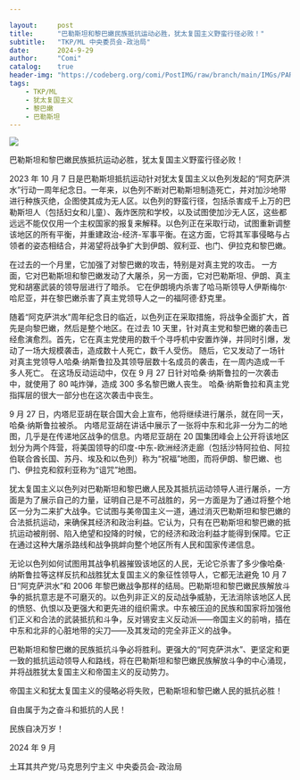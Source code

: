 ```yaml
---

layout:     post
title:      "巴勒斯坦和黎巴嫩民族抵抗运动必胜，犹太复国主义野蛮行径必败！"
subtitle:   "TKP/ML 中央委员会-政治局"
date:       2024-9-29
author:     "Comi"
catalog:    true
header-img: "https://codeberg.org/comi/PostIMG/raw/branch/main/IMGs/PARTI-TURKCE.jpg.webp"
tags:
    - TKP/ML
    - 犹太复国主义
    - 黎巴嫩
    - 巴勒斯坦
---
```


![](https://codeberg.org/comi/PostIMG/raw/branch/main/IMGs/TKPML-Aciklama-1140x570.jpg)

巴勒斯坦和黎巴嫩民族抵抗运动必胜，犹太复国主义野蛮行径必败！

2023 年 10 月 7 日是巴勒斯坦抵抗运动针对犹太复国主义以色列发起的“阿克萨洪水”行动一周年纪念日。一年来，以色列不断对巴勒斯坦制造死亡，并对加沙地带进行种族灭绝，企图使其成为无人区。以色列的野蛮行径，包括杀害成千上万的巴勒斯坦人（包括妇女和儿童）、轰炸医院和学校，以及试图使加沙无人区，这些都远远不能仅仅用一个主权国家的报复来解释。以色列正在采取行动，试图重新调整该地区的所有平衡，并重建政治-经济-军事平衡。在这方面，它将其军事侵略与占领者的姿态相结合，并渴望将战争扩大到伊朗、叙利亚、也门、伊拉克和黎巴嫩。

在过去的一个月里，它加强了对黎巴嫩的攻击，特别是对真主党的攻击。 一方面，它对巴勒斯坦和黎巴嫩发动了大屠杀，另一方面，它对巴勒斯坦、伊朗、真主党和胡塞武装的领导层进行了暗杀。 它在伊朗境内杀害了哈马斯领导人伊斯梅尔·哈尼亚，并在黎巴嫩杀害了真主党领导人之一的福阿德·舒克里。

随着“阿克萨洪水”周年纪念日的临近，以色列正在采取措施，将战争全面扩大，首先是向黎巴嫩，然后是整个地区。在过去 10 天里，针对真主党和黎巴嫩的袭击已经愈演愈烈。首先，它在真主党使用的数千个寻呼机中安置炸弹，并同时引爆，发动了一场大规模袭击，造成数十人死亡，数千人受伤。 随后，它又发动了一场针对真主党领导人哈桑·纳斯鲁拉及其领导层数十名成员的袭击，在一周内造成一千多人死亡。 在这场反动运动中，仅在 9 月 27 日针对哈桑·纳斯鲁拉的一次袭击中，就使用了 80 吨炸弹，造成 300 多名黎巴嫩人丧生。 哈桑·纳斯鲁拉和真主党指挥层的很大一部分也在这次袭击中丧生。

9 月 27 日，内塔尼亚胡在联合国大会上宣布，他将继续进行屠杀，就在同一天，哈桑·纳斯鲁拉被杀。 内塔尼亚胡在讲话中展示了一张将中东和北非一分为二的地图，几乎是在传递地区战争的信息。内塔尼亚胡在 20 国集团峰会上公开将该地区划分为两个阵营，将美国领导的印度-中东-欧洲经济走廊（包括沙特阿拉伯、阿拉伯联合酋长国、苏丹、埃及和以色列）称为“祝福”地图，而将伊朗、黎巴嫩、也门、伊拉克和叙利亚称为“诅咒”地图。

犹太复国主义以色列对巴勒斯坦和黎巴嫩人民及其抵抗运动领导人进行屠杀，一方面是为了展示自己的力量，证明自己是不可战胜的，另一方面是为了通过将整个地区一分为二来扩大战争。它试图与美帝国主义一道，通过消灭巴勒斯坦和黎巴嫩的合法抵抗运动，来确保其经济和政治利益。它认为，只有在巴勒斯坦和黎巴嫩的抵抗运动被削弱、陷入绝望和投降的时候，它的经济和政治利益才能得到保障。它正在通过这种大屠杀路线和战争挑衅向整个地区所有人民和国家传递信息。

无论以色列如何试图用其战争机器摧毁该地区的人民，无论它杀害了多少像哈桑·纳斯鲁拉等这样反抗和战胜犹太复国主义的象征性领导人，它都无法避免 10 月 7 日“阿克萨洪水”和 2006 年黎巴嫩战争那样的结局。巴勒斯坦和黎巴嫩民族解放斗争的抵抗意志是不可磨灭的。以色列非正义的反动战争威胁，无法消除该地区人民的愤怒、仇恨以及更强大和更先进的组织需求。中东被压迫的民族和国家将加强他们正义和合法的武装抵抗和斗争，反对锡安主义反动派——帝国主义的前哨，插在中东和北非的心脏地带的尖刀——及其发动的完全非正义的战争。

巴勒斯坦和黎巴嫩的民族抵抗斗争必将胜利。更强大的“阿克萨洪水”、更坚定和更一致的抵抗运动领导人和路线，将在巴勒斯坦和黎巴嫩民族解放斗争的中心涌现，并将战胜犹太复国主义和帝国主义的反动势力。

帝国主义和犹太复国主义的侵略必将失败，巴勒斯坦和黎巴嫩人民的抵抗必胜！

自由属于为之奋斗和抵抗的人民！

民族自决万岁！

2024 年 9 月

土耳其共产党/马克思列宁主义 中央委员会-政治局
